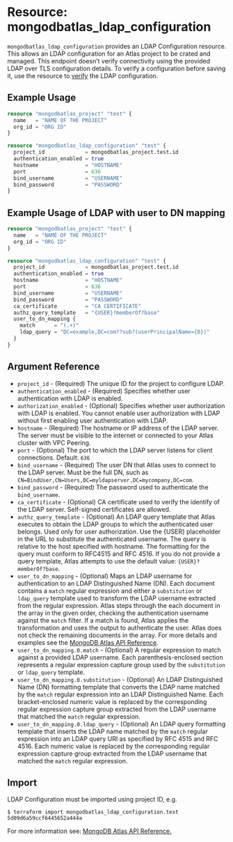 # Resource: mongodbatlas_ldap_configuration

`mongodbatlas_ldap_configuration` provides an LDAP Configuration resource. This allows an LDAP configuration for an Atlas project to be crated and managed. This endpoint doesn’t verify connectivity using the provided LDAP over TLS configuration details. To verify a configuration before saving it, use the resource to [verify](https://github.com/mongodb/terraform-provider-mongodbatlas/blob/master/docs/resources/ldap_verify.md) the LDAP configuration.

## Example Usage

```terraform
resource "mongodbatlas_project" "test" {
  name   = "NAME OF THE PROJECT"
  org_id = "ORG ID"
}

resource "mongodbatlas_ldap_configuration" "test" {
  project_id             = mongodbatlas_project.test.id
  authentication_enabled = true
  hostname               = "HOSTNAME"
  port                   = 636
  bind_username          = "USERNAME"
  bind_password          = "PASSWORD"
}
```

## Example Usage of LDAP with user to DN mapping

```terraform
resource "mongodbatlas_project" "test" {
  name   = "NAME OF THE PROJECT"
  org_id = "ORG ID"
}

resource "mongodbatlas_ldap_configuration" "test" {
  project_id             = mongodbatlas_project.test.id
  authentication_enabled = true
  hostname               = "HOSTNAME"
  port                   = 636
  bind_username          = "USERNAME"
  bind_password          = "PASSWORD"
  ca_certificate         = "CA CERTIFICATE"
  authz_query_template   = "{USER}?memberOf?base"
  user_to_dn_mapping {
    match      = "(.+)"
    ldap_query = "DC=example,DC=com??sub?(userPrincipalName={0})"
  }
}
```

## Argument Reference

* `project_id` - (Required) The unique ID for the project to configure LDAP.
* `authentication_enabled` - (Required) Specifies whether user authentication with LDAP is enabled.
* `authorization_enabled` - (Optional) Specifies whether user authorization with LDAP is enabled. You cannot enable user authorization with LDAP without first enabling user authentication with LDAP.
* `hostname` - (Required) The hostname or IP address of the LDAP server. The server must be visible to the internet or connected to your Atlas cluster with VPC Peering.
* `port` - (Optional) The port to which the LDAP server listens for client connections. Default: `636`
* `bind_username` - (Required) The user DN that Atlas uses to connect to the LDAP server. Must be the full DN, such as `CN=BindUser,CN=Users,DC=myldapserver,DC=mycompany,DC=com`.
* `bind_password` - (Required) The password used to authenticate the `bind_username`.
* `ca_certificate` - (Optional) CA certificate used to verify the identify of the LDAP server. Self-signed certificates are allowed.
* `authz_query_template` - (Optional) An LDAP query template that Atlas executes to obtain the LDAP groups to which the authenticated user belongs. Used only for user authorization. Use the {USER} placeholder in the URL to substitute the authenticated username. The query is relative to the host specified with hostname. The formatting for the query must conform to RFC4515 and RFC 4516. If you do not provide a query template, Atlas attempts to use the default value: `{USER}?memberOf?base`.
* `user_to_dn_mapping` - (Optional) Maps an LDAP username for authentication to an LDAP Distinguished Name (DN). Each document contains a `match` regular expression and either a `substitution` or `ldap_query` template used to transform the LDAP username extracted from the regular expression. Atlas steps through the each document in the array in the given order, checking the authentication username against the `match` filter. If a match is found, Atlas applies the transformation and uses the output to authenticate the user. Atlas does not check the remaining documents in the array. For more details and examples see the [MongoDB Atlas API Reference](https://docs.atlas.mongodb.com/reference/api/ldaps-configuration-save/).
* `user_to_dn_mapping.0.match` - (Optional) A regular expression to match against a provided LDAP username. Each parenthesis-enclosed section represents a regular expression capture group used by the `substitution` or `ldap_query` template.
* `user_to_dn_mapping.0.substitution` - (Optional) An LDAP Distinguished Name (DN) formatting template that converts the LDAP name matched by the `match` regular expression into an LDAP Distinguished Name. Each bracket-enclosed numeric value is replaced by the corresponding regular expression capture group extracted from the LDAP username that matched the `match` regular expression.
* `user_to_dn_mapping.0.ldap_query` - (Optional) An LDAP query formatting template that inserts the LDAP name matched by the `match` regular expression into an LDAP query URI as specified by RFC 4515 and RFC 4516. Each numeric value is replaced by the corresponding regular expression capture group extracted from the LDAP username that matched the `match` regular expression.

## Import

LDAP Configuration must be imported using project ID, e.g.

```
$ terraform import mongodbatlas_ldap_configuration.test 5d09d6a59ccf6445652a444a
```

For more information see: [MongoDB Atlas API Reference.](https://docs.atlas.mongodb.com/reference/api/ldaps-configuration-save)
